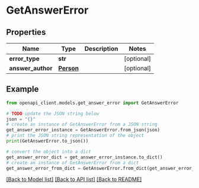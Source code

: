 # GetAnswerError


## Properties

Name | Type | Description | Notes
------------ | ------------- | ------------- | -------------
**error_type** | **str** |  | [optional] 
**answer_author** | [**Person**](Person.md) |  | [optional] 

## Example

```python
from openapi_client.models.get_answer_error import GetAnswerError

# TODO update the JSON string below
json = "{}"
# create an instance of GetAnswerError from a JSON string
get_answer_error_instance = GetAnswerError.from_json(json)
# print the JSON string representation of the object
print(GetAnswerError.to_json())

# convert the object into a dict
get_answer_error_dict = get_answer_error_instance.to_dict()
# create an instance of GetAnswerError from a dict
get_answer_error_from_dict = GetAnswerError.from_dict(get_answer_error_dict)
```
[[Back to Model list]](../README.md#documentation-for-models) [[Back to API list]](../README.md#documentation-for-api-endpoints) [[Back to README]](../README.md)


